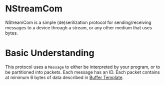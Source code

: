 # NStreamCom
NStreamCom is a simple (de)serilization protocol for sending/receiving messages to a
device through a stream, or any other medium that uses bytes.

# Basic Understanding
This protocol uses a `Message` to either be interpreted by your program, or to be
partitioned into packets. Each message has an ID. Each packet contains at minimum
6 bytes of data described in [Buffer Template](https://github.com/Narwhalsss360/NStreamCom/blob/main/lib/BufferTemplate.csv).

